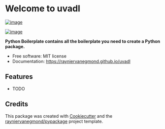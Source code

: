 # Welcome to uvadl


[![image](https://img.shields.io/pypi/v/uvadl.svg)](https://pypi.python.org/pypi/uvadl)

[![image](https://pyup.io/repos/github/rayniervanegmond/uvadl/shield.svg)](https://pyup.io/repos/github/rayniervanegmond/uvadl)


**Python Boilerplate contains all the boilerplate you need to create a Python package.**


-   Free software: MIT license
-   Documentation: <https://rayniervanegmond.github.io/uvadl>
    

## Features

-   TODO

## Credits

This package was created with [Cookiecutter](https://github.com/cookiecutter/cookiecutter) and the [rayniervanegmond/pypackage](https://github.com/rayniervanegmond/pypackage) project template.
